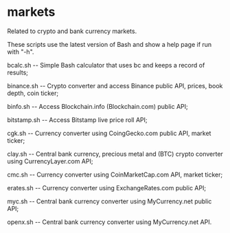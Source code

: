 # markets
Related to crypto and bank currency markets.

These scripts use the latest version of Bash
and show a help page if run with "-h".


bcalc.sh -- Simple Bash calculator that uses bc and keeps a record of results;

binance.sh -- Crypto converter and access Binance public API, prices, book depth, coin ticker;

binfo.sh -- Access Blockchain.info (Blockchain.com) public API;

bitstamp.sh -- Access Bitstamp live price roll API;

cgk.sh -- Currency converter using CoingGecko.com public API, market ticker;

clay.sh -- Central bank currency, precious metal and (BTC) crypto converter using CurrencyLayer.com API;

cmc.sh -- Currency converter using CoinMarketCap.com API, market ticker;

erates.sh -- Currency converter using ExchangeRates.com public API;

myc.sh -- Central bank currency converter using MyCurrency.net public API;

openx.sh -- Central bank currency converter using MyCurrency.net API.
